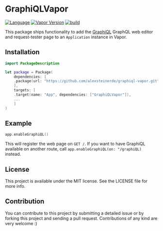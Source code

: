 # GraphiQLVapor
[![Language](https://img.shields.io/badge/Swift-5.1-brightgreen.svg)](http://swift.org)
[![Vapor Version](https://img.shields.io/badge/Vapor-4-F6CBCA.svg)](http://vapor.codes)
[![build](https://github.com/alexsteinerde/graphiql-vapor/workflows/build/badge.svg)](https://github.com/alexsteinerde/graphiql-vapor/actions)

This package ships functionality to add the [GraphiQL](https://github.com/graphql/graphiql) GraphQL web editor and request-tester page to an `Application` instance  in Vapor.

## Installation
```swift
import PackageDescription

let package = Package(
    dependencies: [
    .package(url: "https://github.com/alexsteinerde/graphiql-vapor.git", from: "1.0.0"),
    ],
    targets: [
    .target(name: "App", dependencies: ["GraphiQLVapor"]),
    ...
    ]
)
```

## Example
```Swift
app.enableGraphiQL()

```
This will register the web page on `GET /`. If you want to have GraphiQL available on another route, call `app.enableGraphiQL(on: "/graphiQL)` instead.

## License
This project is available under the MIT license. See the LICENSE file for more info.

## Contribution
You can contribute to this project by submitting a detailed issue or by forking this project and sending a pull request. Contributions of any kind are very welcome :)
